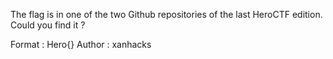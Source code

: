 

The flag is in one of the two Github repositories of the last HeroCTF edition. Could you find it ?

Format : Hero{}
Author : xanhacks
